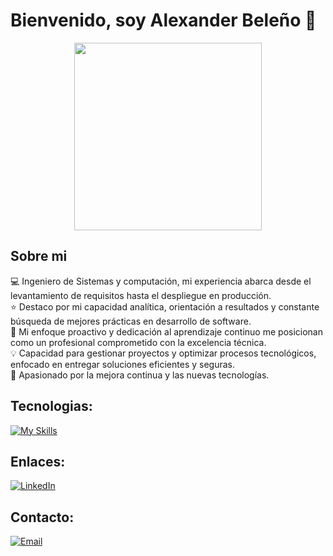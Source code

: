 # Bienvenido, soy Alexander Beleño 👋
<p align="center">
  <img src="https://media.giphy.com/media/f3iwJFOVOwuy7K6FFw/giphy.gif" width="300" />
</p>

## Sobre mi

💻 Ingeniero de Sistemas y computación, mi experiencia abarca desde el levantamiento de requisitos hasta el despliegue en producción.
</br>
⭐ Destaco por mi capacidad analítica, orientación a resultados y constante búsqueda de mejores prácticas en desarrollo de software. 
</br>
📖 Mi enfoque proactivo y dedicación al aprendizaje continuo me posicionan como un profesional comprometido con la excelencia técnica. 
</br>
💡 Capacidad para gestionar proyectos y optimizar procesos tecnológicos, enfocado en entregar soluciones eficientes y seguras. 
</br>
🤖 Apasionado por la mejora continua y las nuevas tecnologías.

## Tecnologias:

[![My Skills](https://skillicons.dev/icons?i=html,css,js,php,laravel,py,flask,fastapi,ts,angular,androidstudio,anaconda,aws,azure,bash,bitbucket,bootstrap,dart,django,docker,dotnet,eclipse,electron,figma,flutter,git,github,gitlab,ai,java,jquery,linux,mongodb,mysql,nginx,nodejs,postgres,redis,sqlite,selenium,tailwind)](https://skillicons.dev)

## Enlaces:
[![LinkedIn](https://img.shields.io/badge/LinkedIn-@AlexanderBeleño-487FCF?style=for-the-badge&logo=LinkedIn&logoColor=white&labelColor=101010)](https://www.linkedin.com/in/alexander-beleño/)

## Contacto:

[![Email](https://img.shields.io/badge/alexanderbeleno16@gmail.com-email-D14836?style=for-the-badge&logo=gmail&logoColor=white&labelColor=101010)](mailto:alexanderbeleno16@gmail.com)
